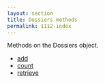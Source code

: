 ```yaml
---
layout: section
title: Dossiers methods
permalink: 1112-index
---
```

Methods on the Dossiers object.

* [add](./add.md)
* [count](./count.md)
* [retrieve](./retrieve.md)

